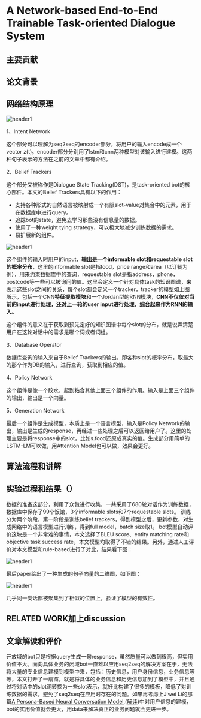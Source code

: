 # A Network-based End-to-End Trainable Task-oriented Dialogue System



## 主要贡献


## 论文背景



## 网络结构原理


<img src="{{ site.img_path }}/Machine Learning/End_Network_Dialogue.png" alt="header1" style="height:auto!important;width:auto%;max-width:1020px;"/>

1、Intent Network

这个部分可以理解为seq2seq的encoder部分，将用户的输入encode成一个vector z(t)。encoder部分分别用了lstm和cnn两种模型对该输入进行建模。这两种句子表示的方法在之前的文章中都有介绍。

2、Belief Trackers

这个部分又被称作是Dialogue State Tracking(DST)，是task-oriented bot的核心部件。本文的Belief Trackers具有以下的作用：

* 支持各种形式的自然语言被映射成一个有限slot-value对集合中的元素，用于在数据库中进行query。
* 追踪bot的state，避免去学习那些没有信息量的数据。
* 使用了一种weight tying strategy，可以极大地减少训练数据的需求。
* 易扩展新的组件。

<img src="{{ site.img_path }}/Machine Learning/End_Network_Dialogue1.png" alt="header1" style="height:auto!important;width:auto%;max-width:1020px;"/>

这个组件的输入时用户的input，**输出是一个informable slot和requestable slot的概率分布**，这里的informable slot是指food，price range和area（以订餐为例），用来约束数据库中的查询，requestable slot是指address，phone，postcode等一些可以被询问的值。这里会定义一个针对具体task的知识图谱，来表示这些slot之间的关系，每个slot都会定义一个tracker，tracker的模型如上图所示，包括一个CNN**特征提取模块**和一个Jordan型的RNN模块，**CNN不仅仅对当前的input进行处理，还对上一轮的user input进行处理，综合起来作为RNN的输入。**

这个组件的意义在于获取到预先定好的知识图谱中每个slot的分布，就是说弄清楚用户在这轮对话中的需求是哪个词或者词组。

3、Database Operator

数据库查询的输入来自于Belief Trackers的输出，即各种slot的概率分布，取最大的那个作为DB的输入，进行查询，获取到相应的值。

4、Policy Network

这个组件是像一个胶水，起到粘合其他上面三个组件的作用。输入是上面三个组件的输出，输出是一个向量。

5、Generation Network

最后一个组件是生成模型，本质上是一个语言模型，输入是Policy Network的输出，输出是生成的response，再经过一些处理之后可以返回给用户了。这里的处理主要是将response中的slot，比如s.food还原成真实的值。生成部分用简单的LSTM-LM可以做，用Attention Model也可以做，效果会更好。


## 算法流程和讲解


## 实验过程和结果（）

数据的准备这部分，利用了众包进行收集，一共采用了680轮对话作为训练数据，数据库中保存了99个饭馆，3个informable slots和7个requestable slots。
训练分为两个阶段，第一阶段是训练belief trackers，得到模型之后，更新参数，对生成网络中的语言模型进行训练，得到full model，batch size取1。
bot模型自动评价这块是一个非常难的事情，本文选择了BLEU score、entity matching rate和objective task success rate，本文模型均取得了不错的结果。另外，通过人工评价对本文模型和rule-based进行了对比，结果看下图：

<img src="{{ site.img_path }}/Machine Learning/End_Network_Dialogue2.png" alt="header1" style="height:auto!important;width:auto%;max-width:1020px;"/>

最后paper给出了一种生成的句子向量的二维图，如下图：

<img src="{{ site.img_path }}/Machine Learning/End_Network_Dialogue3.png" alt="header1" style="height:auto!important;width:auto%;max-width:1020px;"/>

几乎同一类话都被聚集到了相似的位置上，验证了模型的有效性。


## RELATED WORK加上discussion

## 文章解读和评价


开放域的bot只是根据query生成一句response，虽然质量可以做到很高，但实用价值不大。面向具体业务的闭域bot一直难以应用seq2seq的解决方案在于，无法将大量的专业信息建模到模型中来，包括：历史信息，用户身份信息，业务信息等等，本文打开了一扇窗，就是将具体的业务信息和历史信息加到了模型中，并且通过将对话中的slot词转换为一些slot表示，就好比构建了很多的模板，降低了对训练数据的需求，避免了seq2seq在应用时存在的问题。如果再考虑上Jiwei Li的那篇[A Persona-Based Neural Conversation Model](https://arxiv.org/pdf/1603.06155.pdf),([解读](https://rsarxiv.github.io/2016/07/10/A-Persona-Based-Neural-Conversation-Model-PaperWeekly/))中对用户信息的建模，bot的实用价值就会更大，用data来解决真正的业务问题就会更进一步。